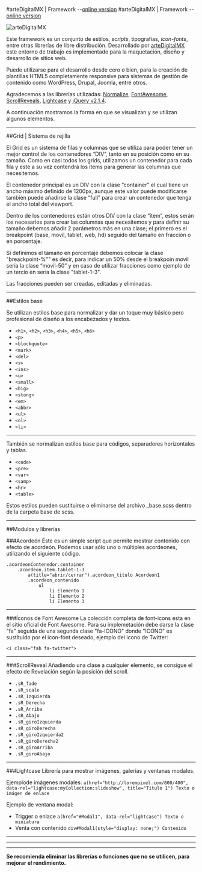#arteDigitalMX | Framework  --[online version](https://artedigitalmx.github.io/admxFramework/)
#arteDigitalMX | Framework  --[online version](https://gitlab.com/arteDigitalMX/admx-framework)

![arteDigitalMX](https://raw.githubusercontent.com/arteDigitalMX/admxFramework/master/img/logo.png)

Este framework es un conjunto de estilos, *scripts*, tipografías, *icon-fonts*, entre otras librerías de libre distribución. Desarrollado por [arteDigitalMX](http://arteDigitalMX.xyz) este entorno de trabajo es implementado para la maquetación, diseño y desarrollo de sitios web.

Puede utilizarse para el desarrollo desde cero o bien, para la creación de plantillas HTML5 completamente responsive para sistemas de gestión de contenido como WordPress, Drupal, Joomla, entre otros.

Agradecemos a las librerías utilizadas: [Normalize](https://necolas.github.io/normalize.css/), [FontAwesome](https://fortawesome.github.io/Font-Awesome/), [ScrollReveals](https://scrollrevealjs.org/), [Lightcase](http://cornel.bopp-art.com/lightcase/) y [jQuery v2.1.4](https://jquery.com/).

A continuación mostramos la forma en que se visualizan y se utilizan algunos elementos.


* * *

##Grid | Sistema de rejilla

El Grid es un sistema de filas y columnas que se utiliza para poder tener un mejor control de los contenedores “DIV”, tanto en su posición como en su tamaño. Como en casi todos los grids, utilizamos un contenedor para cada fila y este a su vez contendrá los ítems para generar las columnas que necesitemos.

El contenedor principal es un DIV con la clase “container” el cual tiene un ancho máximo definido de 1200px, aunque este valor puede modificarse también puede añadirse la clase “full” para crear un contenedor que tenga el ancho total del viewport.

Dentro de los contenedores están otros DIV con la clase “ítem”, estos serán los necesarios para crear las columnas que necesitemos y para definir su tamaño debemos añadir 2 parámetros más en una clase; el primero es el breakpoint (base, movil, tablet, web, hd) seguido del tamaño en fracción o en porcentaje.

Si definimos el tamaño en porcentaje debemos colocar la clase "breackpoint-%"" es decir, para indicar un 50% desde el breakpoin movil seria la clase “movil-50” y en caso de utilizar fracciones como ejemplo de un tercio en sería la clase "tablet-1-3".

Las fracciones pueden ser creadas, editadas y eliminadas.



* * *



##Estilos base

Se utilizan estilos base para normalizar y dar un toque muy básico pero profesional de diseño a los encabezados y textos.
+ `<h1>`, `<h2>`, `<h3>`, `<h4>`, `<h5>`, `<h6>`
+ `<p>`
+ `<blockquote>`
+ `<mark>`
+ `<del>`
+ `<s>`
+ `<ins>`
+ `<u>`
+ `<small>`
+ `<big>`
+ `<stong>`
+ `<em>`
+ `<abbr>`
+ `<ul>`
+ `<ol>`
+ `<li>`

_ _ _

También se normalizan estilos base para códigos, separadores horizontales y tablas.
+ `<code>`
+ `<pre>`
+ `<var>`
+ `<samp>`
+ `<hr>`
+ `<table>`

Estos estilos pueden sustituirse o eliminarse del archivo _base.scss dentro de la carpeta base de scss.


* * *

##Modulos y librerías

###Acordeón
Éste es un simple script que permite mostrar contenido con efecto de acordeón. Podemos usar sólo uno o múltiples acordeones, utilizando el siguiente código.

```
.acordeonContenedor.container
	.acordeon.item.tablet-1-3
		a(title="abrir/cerrar").acordeon_titulo Acordeon1
		.acordeon_contenido
        	ul
            	li Elemento 1
                li Elemento 2
                li Elemento 3
```

_ _ _


###Íconos de Font Awesome
La colección completa de font-icons esta en el sitio oficial de Font Awesome.
Para su implemetación debe darse la clase "fa" seguida de una segunda clase "fa-ICONO" donde "ICONO" es sustituido por el icon-font deseado, ejemplo del icono de Twitter:

`<i class="fab fa-twitter">`


_ _ _


###ScrollReveal
Añadiendo una clase a cualquier elemento, se consigue el efecto de Revelación según la posición del scroll.
+ `.sR_fade`
+ `.sR_scale`
+ `.sR_Izquierda`
+ `.sR_Derecha`
+ `.sR_Arriba`
+ `.sR_Abajo`
+ `.sR_giroIzquierda`
+ `.sR_giroDerecha`
+ `.sR_giroIzquierda2`
+ `.sR_giroDerecha2`
+ `.sR_giroArriba`
+ `.sR_giroAbajo`



_ _ _


###Lightcase
Librería para mostrar imágenes, galerías y ventanas modales.

Ejemplode imágenes modales:
`a(href="http://lorempixel.com/800/400", data-rel="lightcase:myCollection:slideshow", title="Titulo 1") Texto o imágen de enlace`

Ejemplo de ventana modal:
+ Trigger o enlace
`a(href="#Modal1", data-rel="lightcase") Texto o miniatura`
+ Venta con contenido
`div#Modal1(style="display: none;") Contenido`




* * *
***
* * *


**Se recomienda eliminar las librerías o funciones que no se utilicen, para mejorar el rendimiento.**